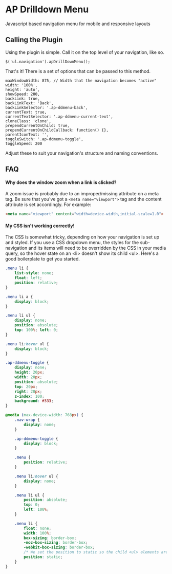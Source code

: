 # AP Drilldown Menu

Javascript based navigation menu for mobile and responsive layouts

## Calling the Plugin

Using the plugin is simple. Call it on the top level of your navigation, like so.

    $('ul.navigation').apDrillDownMenu();

That's it! There is a set of options that can be passed to this method.

    maxWindowWidth: 875, // Width that the navigation becomes "active"
    width: '100%',
    height: 'auto',
    showSpeed: 200,
    backLink: true,
    backLinkText: 'Back',
    backLinkSelector: '.ap-ddmenu-back',
    currentText: true,
    currentTextSelector: '.ap-ddmenu-current-text',
    cloneClass: 'clone',
    prependCurrentOnChild: true,
    prependCurrentOnChildCallback: function() {},
    parentIconText: '',
    toggleSwitch: '.ap-ddmenu-toggle',
    toggleSpeed: 200

Adjust these to suit your navigation's structure and naming conventions.

## FAQ

#### Why does the window zoom when a link is clicked?
A zoom issue is probably due to an improper/missing attribute on a meta tag. Be sure that you've got a `<meta name="viewport">` tag and the content attribute is set accordingly. For example:

```html
<meta name="viewport" content="width=device-width,initial-scale=1.0">
```
#### My CSS isn't working correctly!
The CSS is somewhat tricky, depending on how your navigation is set up and styled. If you use a CSS dropdown menu, the styles for the sub-navigation and its items will need to be overridden by the CSS in your media query, so the hover state on an &lt;li&gt; doesn't show its child &lt;ul&gt;. Here's a good boilerplate to get you started.

```css
.menu li {
    list-style: none;
    float: left;
    position: relative;
}

.menu li a {
    display: block;
}

.menu li ul {
    display: none;
    position: absolute;
    top: 100%; left: 0;
}

.menu li:hover ul {
    display: block;
}

.ap-ddmenu-toggle {
    display: none;
    height: 20px;
    width: 20px;
    position: absolute;
    top: 20px;
    right: 20px;
    z-index: 100;
    background: #333;
}

@media (max-device-width: 768px) {
    .nav-wrap {
        display: none;
    }

    .ap-ddmenu-toggle {
        display: block;
    }

    .menu {
        position: relative;
    }

    .menu li:hover ul {
        display: none;
    }

    .menu li ul {
        position: absolute;
        top: 0;
        left: 100%;
    }

    .menu li {
        float: none;
        width: 100%;
        box-sizing: border-box;
        -moz-box-sizing: border-box;
        -webkit-box-sizing: border-box;
        /* We set the position to static so the child <ul> elements are positioned based on the top level <ul> */
        position: static;
    }
}
```